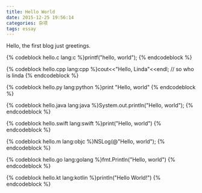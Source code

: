 ```yaml
---
title: Hello World
date: 2015-12-25 19:56:14
categories: 杂项
tags: essay
---
```


Hello, the first blog just greetings.

{% codeblock hello.c lang:c %}printf("hello, world"); {% endcodeblock %}

{% codeblock hello.cpp lang:cpp %}cout<<"Hello, Linda"<<endl; // so who is linda {% endcodeblock %}

{% codeblock hello.py lang:python %}print "Hello, world" {% endcodeblock %}

{% codeblock hello.java lang:java %}System.out.println("Hello, world"); {% endcodeblock %}

{% codeblock hello.swift lang:swift %}print("Hello, world") {% endcodeblock %}

{% codeblock hello.m lang:objc %}NSLog(@"Hello, world"); {% endcodeblock %}

{% codeblock hello.go lang:golang %}fmt.Println("Hello, world") {% endcodeblock %}

{% codeblock hello.kt lang:kotlin %}println("Hello World!") {% endcodeblock %}
